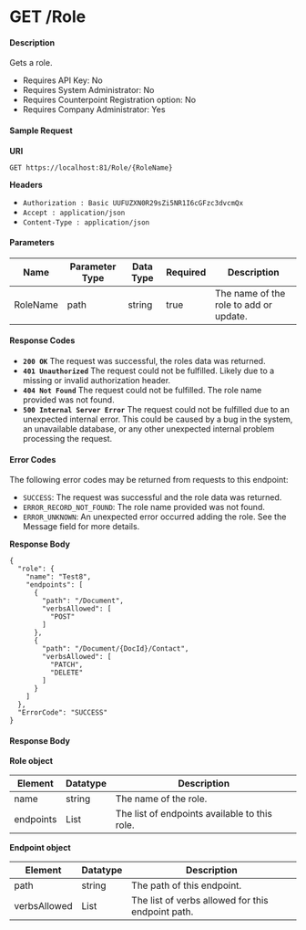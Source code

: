 # GET /Role

#### Description
Gets a role.

- Requires API Key: No
- Requires System Administrator: No
- Requires Counterpoint Registration option: No
- Requires Company Administrator: Yes

#### Sample Request

**URI**

`GET https://localhost:81/Role/{RoleName}`

**Headers**
- `Authorization : Basic UUFUZXN0R29sZi5NR1I6cGFzc3dvcmQx`
- `Accept : application/json`
- `Content-Type : application/json`

#### Parameters
Name | Parameter Type | Data Type | Required | Description
---- | -------------- | --------- | -------- | -----------
RoleName | path | string | true | The name of the role to add or update.

#### Response Codes
- **<code>200 OK</code>** The request was successful, the roles data was returned.
- **<code>401 Unauthorized</code>** The request could not be fulfilled. Likely due to a missing or invalid authorization header.
- **<code>404 Not Found</code>** The request could not be fulfilled.  The role name provided was not found.
- **<code>500 Internal Server Error</code>** The request could not be fulfilled due to an unexpected internal error. This could be caused by a bug in the system, an unavailable database, or any other unexpected internal problem processing the request.
 
#### Error Codes
The following error codes may be returned from requests to this endpoint:
- `SUCCESS`: The request was successful and the role data was returned.
- `ERROR_RECORD_NOT_FOUND`: The role name provided was not found.
- `ERROR_UNKNOWN`: An unexpected error occurred adding the role. See the Message field for more details.

**Response Body**
```
{
  "role": {
    "name": "Test8",
    "endpoints": [
      {
        "path": "/Document",
        "verbsAllowed": [
          "POST"
        ]
      },
      {
        "path": "/Document/{DocId}/Contact",
        "verbsAllowed": [
          "PATCH",
          "DELETE"
        ]
      }
    ]
  },
  "ErrorCode": "SUCCESS"
}
```

#### Response Body

**Role object**

Element | Datatype | Description
------- | -------- | -----------
name | string | The name of the role.
endpoints | List<Endpoint> | The list of endpoints available to this role.

**Endpoint object**

Element | Datatype | Description
------- | -------- | -----------
path | string | The path of this endpoint.
verbsAllowed | List<string> | The list of verbs allowed for this endpoint path.
